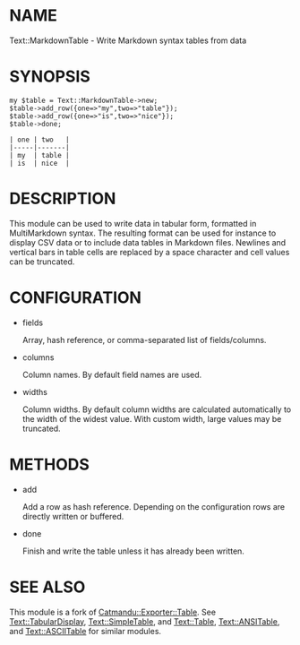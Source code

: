 # NAME

Text::MarkdownTable - Write Markdown syntax tables from data

# SYNOPSIS

    my $table = Text::MarkdownTable->new;
    $table->add_row({one=>"my",two=>"table"});
    $table->add_row({one=>"is",two=>"nice"});
    $table->done;

    | one | two   |
    |-----|-------|
    | my  | table |
    | is  | nice  |

# DESCRIPTION

This module can be used to write data in tabular form, formatted in
MultiMarkdown syntax. The resulting format can be used for instance to display
CSV data or to include data tables in Markdown files. Newlines and vertical
bars in table cells are replaced by a space character and cell values can be
truncated.

# CONFIGURATION

- fields

    Array, hash reference, or comma-separated list of fields/columns.

- columns

    Column names. By default field names are used.

- widths

    Column widths. By default column widths are calculated automatically to the
    width of the widest value. With custom width, large values may be truncated.

# METHODS

- add

    Add a row as hash reference. Depending on the configuration rows are directly
    written or buffered.

- done

    Finish and write the table unless it has already been written.

# SEE ALSO

This module is a fork of [Catmandu::Exporter::Table](https://metacpan.org/pod/Catmandu::Exporter::Table). See
[Text::TabularDisplay](https://metacpan.org/pod/Text::TabularDisplay), [Text::SimpleTable](https://metacpan.org/pod/Text::SimpleTable), and [Text::Table](https://metacpan.org/pod/Text::Table),
[Text::ANSITable](https://metacpan.org/pod/Text::ANSITable), and [Text::ASCIITable](https://metacpan.org/pod/Text::ASCIITable) for similar modules.
